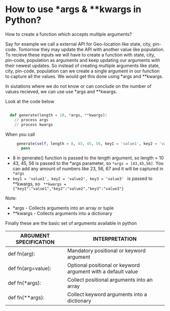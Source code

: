 # How to use *args  & **kwargs in Python?

How to create a function which accepts multiple arguments?

Say for example we call a external API for Geo-location like state, city, pin-code. Tomorrow they may update the API with another value like population. To recieve these inputs we will have to create a function with state, city, pin-code, population as arguments and keep updating our arguments with their newest updates. 
So instead of creating multiple arguments like state, city, pin-code, population can we create a single argument in our function to capture all the values. We would get this done using *args and **kwargs. 


In siutations where we do not know or can conclude on the number of values recieved, we can use use *args and **kwargs. 

Look at the code below


```python

  def generate(length = 10, *args, **kwargs):
    // process args
    // process kwargs
```
   
When you call 

```python
     generate(self, length = 8, 43, 45, 56, key1 = 'value1', key2 = 'value2', key3 = 'value3'):
       pass
```
     
  
* 8 in generate() function is passed to the length argument, so length = 10 
* 43, 45, 56 is passed to the *args parameter, so ``` *args = [43,45,56] ```. You can add any amount of numbers like 23, 56, 67 and it will be captured in ``` *args```
* ```key1 = 'value1', key2 = 'value2', key3 = 'value3' ```  is passed to **kwargs, so ``` **kwargs = {"key1":"value1","key2":"value2","key3":"value3"}```

Note: 
*  *args    - Collects arguments into an array or tuple
*  **kwargs - Collects arguments into a dictionary


Finally these are the basic set of arguments available in python


| ARGUMENT SPECIFICATION | INTERPRETATION                                               |
|------------------------|--------------------------------------------------------------|
| def fn(arg):           | Mandatory positional or keyword argument                     |
| def fn(arg=value):     | Optional positional or keyword argument with a default value |
| def fn(*args):         | Collect positional arguments into an array                   |
| def fn(**args):        | Collect keyword arguments into a dictionary                  |
